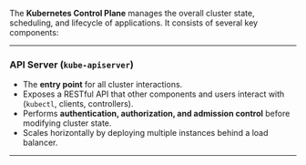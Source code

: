 
The **Kubernetes Control Plane** manages the overall cluster state, scheduling, and lifecycle of applications. It consists of several key components:

---

### **API Server (`kube-apiserver`)**
- The **entry point** for all cluster interactions.
- Exposes a RESTful API that other components and users interact with (`kubectl`, clients, controllers).
- Performs **authentication, authorization, and admission control** before modifying cluster state.
- Scales horizontally by deploying multiple instances behind a load balancer.

---
